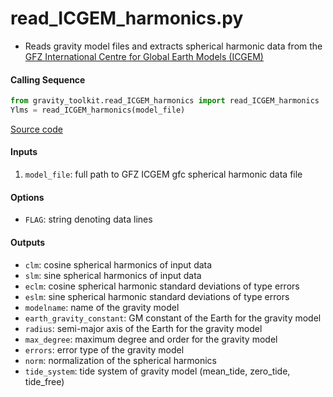 read_ICGEM_harmonics.py
=======================

 - Reads gravity model files and extracts spherical harmonic data from the [GFZ International Centre for Global Earth Models (ICGEM)](http://icgem.gfz-potsdam.de/)

#### Calling Sequence
```python
from gravity_toolkit.read_ICGEM_harmonics import read_ICGEM_harmonics
Ylms = read_ICGEM_harmonics(model_file)
```
[Source code](https://github.com/tsutterley/read-GRACE-harmonics/blob/main/gravity_toolkit/read_ICGEM_harmonics.py)

#### Inputs
 1. `model_file`: full path to GFZ ICGEM gfc spherical harmonic data file

#### Options
 - `FLAG`: string denoting data lines  

#### Outputs
 - `clm`: cosine spherical harmonics of input data
 - `slm`: sine spherical harmonics of input data
 - `eclm`: cosine spherical harmonic standard deviations of type errors
 - `eslm`: sine spherical harmonic standard deviations of type errors
 - `modelname`: name of the gravity model
 - `earth_gravity_constant`: GM constant of the Earth for the gravity model
 - `radius`: semi-major axis of the Earth for the gravity model
 - `max_degree`: maximum degree and order for the gravity model
 - `errors`: error type of the gravity model
 - `norm`: normalization of the spherical harmonics
 - `tide_system`: tide system of gravity model (mean_tide, zero_tide, tide_free)
